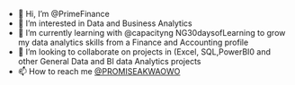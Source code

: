 - 👋 Hi, I’m @PrimeFinance
- 👀 I’m interested in Data and Business Analytics
- 🌱 I’m currently learning with @capacityng NG30daysofLearning to grow my data analytics skills from a Finance and Accounting profile
- 💞️ I’m looking to collaborate on projects in (Excel, SQL,PowerBI0 and other General Data and BI data Analytics projects
- 📫 How to reach me  [@PROMISEAKWAOWO](https://twitter.com/promiseakwaowo)

<!---
PrimeFinance/PrimeFinance is a ✨ special ✨ repository because its `README.md` (this file) appears on your GitHub profile.
You can click the Preview link to take a look at your changes.
--->
